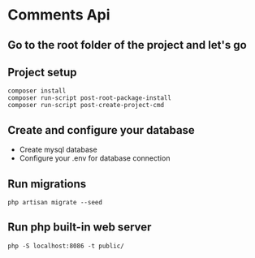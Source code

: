 
# Comments Api

## Go to the root folder of the project and let's go

## Project setup
```
composer install
composer run-script post-root-package-install
composer run-script post-create-project-cmd
```

## Create and configure your database

- Create mysql database
- Configure your .env for database connection

## Run migrations
```
php artisan migrate --seed
```

## Run php built-in web server
```
php -S localhost:8086 -t public/
```


